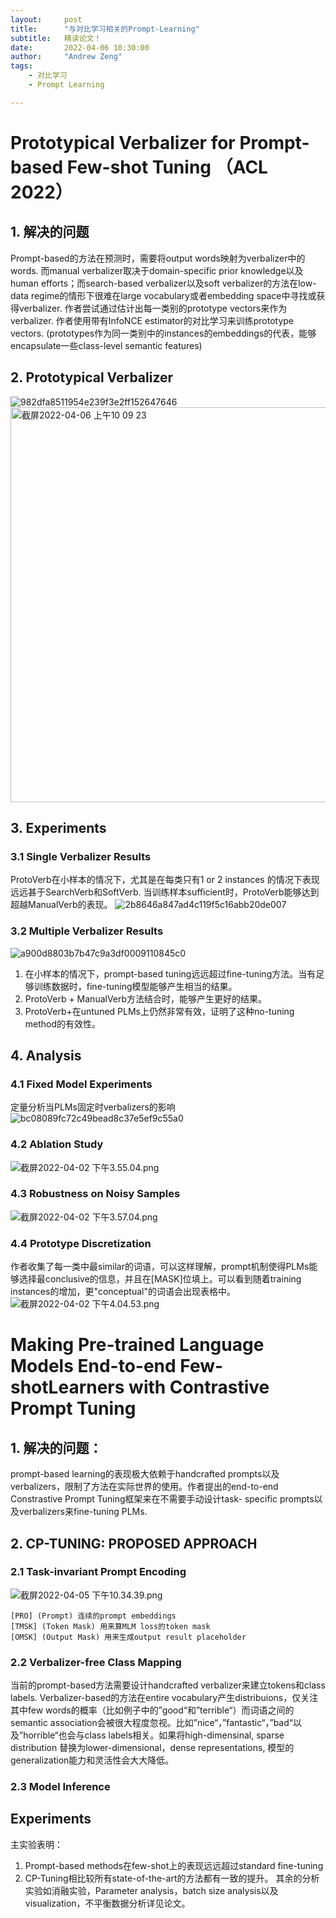 ```yaml
---
layout:     post
title:      "与对比学习相关的Prompt-Learning"
subtitle:   精读论文！
date:       2022-04-06 10:30:00
author:     "Andrew Zeng"
tags:
    - 对比学习
    - Prompt Learning

---
```


# Prototypical Verbalizer for Prompt-based Few-shot Tuning （ACL 2022）

## 1. 解决的问题

Prompt-based的方法在预测时，需要将output words映射为verbalizer中的words. 而manual verbalizer取决于domain-specific prior knowledge以及human efforts；而search-based verbalizer以及soft verbalizer的方法在low-data regime的情形下很难在large vocabulary或者embedding space中寻找或获得verbalizer.
作者尝试通过估计出每一类别的prototype vectors来作为verbalizer. 作者使用带有InfoNCE estimator的对比学习来训练prototype vectors.
(prototypes作为同一类别中的instances的embeddings的代表，能够encapsulate一些class-level semantic features)

## 2. Prototypical Verbalizer

![982dfa8511954e239f3e2ff152647646](https://user-images.githubusercontent.com/47687248/161882820-9025c7ff-93fb-4fa9-a70e-f9d11c4b698d.png)
<img width="632" alt="截屏2022-04-06 上午10 09 23" src="https://user-images.githubusercontent.com/47687248/161882866-2db4f11b-91f6-498a-a1dd-31311b0e9f04.png">

## 3. Experiments

### 3.1 Single Verbalizer Results
ProtoVerb在小样本的情况下，尤其是在每类只有1 or 2 instances 的情况下表现远远甚于SearchVerb和SoftVerb. 当训练样本sufficient时，ProtoVerb能够达到超越ManualVerb的表现。
![2b8646a847ad4c119f5c16abb20de007](https://user-images.githubusercontent.com/47687248/161883401-72d10161-6b83-4b0d-af2e-50c3a80242ca.png)

### 3.2 Multiple Verbalizer Results
![a900d8803b7b47c9a3df0009110845c0](https://user-images.githubusercontent.com/47687248/161883475-f888e002-2768-45ad-826a-bf365def3d1c.png)
1. 在小样本的情况下，prompt-based tuning远远超过fine-tuning方法。当有足够训练数据时，fine-tuning模型能够产生相当的结果。
2. ProtoVerb + ManualVerb方法结合时，能够产生更好的结果。
3. ProtoVerb+在untuned PLMs上仍然非常有效，证明了这种no-tuning method的有效性。

## 4. Analysis

### 4.1 Fixed Model Experiments
定量分析当PLMs固定时verbalizers的影响
![bc08089fc72c49bead8c37e5ef9c55a0](https://user-images.githubusercontent.com/47687248/161883521-a3e93fc6-974b-49cf-b7c6-33f73a904797.png)

### 4.2 Ablation Study
![截屏2022-04-02 下午3.55.04.png](:/fa0a433d0e7343e3984e30adf9005494)

### 4.3 Robustness on Noisy Samples
![截屏2022-04-02 下午3.57.04.png](:/999eb1a3bce74c7c8b8c6524b7f1c39d)

### 4.4 Prototype Discretization
作者收集了每一类中最similar的词语，可以这样理解，prompt机制使得PLMs能够选择最conclusive的信息，并且在[MASK]位填上。可以看到随着training instances的增加，更"conceptual"的词语会出现表格中。
![截屏2022-04-02 下午4.04.53.png](:/777232c15f284455883673c1d52dbb38)

# Making Pre-trained Language Models End-to-end Few-shotLearners with Contrastive Prompt Tuning

## 1. 解决的问题：
prompt-based learning的表现极大依赖于handcrafted prompts以及verbalizers，限制了方法在实际世界的使用。作者提出的end-to-end Constrastive Prompt Tuning框架来在不需要手动设计task- specific prompts以及verbalizers来fine-tuning PLMs.
## 2. CP-TUNING: PROPOSED APPROACH

### 2.1 Task-invariant Prompt Encoding
![截屏2022-04-05 下午10.34.39.png](:/567ec3cd5b1841e09ba21e3ae366ee08)
```
[PRO] (Prompt) 连续的prompt embeddings
[TMSK] (Token Mask) 用来算MLM loss的token mask
[OMSK] (Output Mask) 用来生成output result placeholder
```

### 2.2 Verbalizer-free Class Mapping
当前的prompt-based方法需要设计handcrafted verbalizer来建立tokens和class labels. Verbalizer-based的方法在entire vocabulary产生distribuions，仅关注其中few words的概率（比如例子中的”good“和”terrible“）而词语之间的semantic association会被很大程度忽视。比如”nice“，”fantastic“，”bad“以及”horrible“也会与class labels相关。如果将high-dimensinal, sparse distribution 替换为lower-dimensional，dense representations, 模型的generalization能力和灵活性会大大降低。

### 2.3 Model Inference

## Experiments

主实验表明：
1. Prompt-based methods在few-shot上的表现远远超过standard fine-tuning
2. CP-Tuning相比较所有state-of-the-art的方法都有一致的提升。
其余的分析实验如消融实验，Parameter analysis，batch size analysis以及visualization，不平衡数据分析详见论文。

